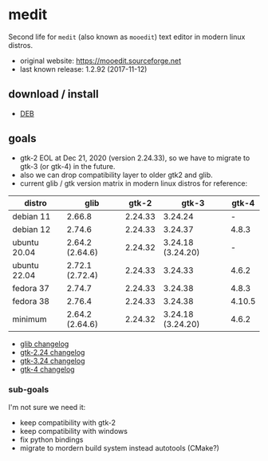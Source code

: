 # medit

Second life for `medit` (also known as `mooedit`) text editor in modern linux distros.

* original website: https://mooedit.sourceforge.net
* last known release: 1.2.92 (2017-11-12)

## download / install

* [DEB](http://software.opensuse.org/download.html?project=home:antonbatenev:medit&package=medit)

## goals

* gtk-2 EOL at Dec 21, 2020 (version 2.24.33), so we have to migrate to gtk-3 (or gtk-4) in the future.
* also we can drop compatibility layer to older gtk2 and glib.
* current glib / gtk version matrix in modern linux distros for reference:

| distro       | glib            | gtk-2   | gtk-3             | gtk-4  |
|--------------|-----------------|---------|-------------------|--------|
| debian 11    | 2.66.8          | 2.24.33 | 3.24.24           | -      |
| debian 12    | 2.74.6          | 2.24.33 | 3.24.37           | 4.8.3  |
| ubuntu 20.04 | 2.64.2 (2.64.6) | 2.24.32 | 3.24.18 (3.24.20) | -      |
| ubuntu 22.04 | 2.72.1 (2.72.4) | 2.24.33 | 3.24.33           | 4.6.2  |
| fedora 37    | 2.74.7          | 2.24.33 | 3.24.38           | 4.8.3  |
| fedora 38    | 2.76.4          | 2.24.33 | 3.24.38           | 4.10.5 |
| minimum      | 2.64.2 (2.64.6) | 2.24.32 | 3.24.18 (3.24.20) | 4.6.2  |

* [glib changelog](https://gitlab.gnome.org/GNOME/glib/-/blob/main/NEWS)
* [gtk-2.24 changelog](https://gitlab.gnome.org/GNOME/gtk/-/blob/gtk-2-24/NEWS)
* [gtk-3.24 changelog](https://gitlab.gnome.org/GNOME/gtk/-/blob/gtk-3-24/NEWS)
* [gtk-4 changelog](https://gitlab.gnome.org/GNOME/gtk/-/blob/main/NEWS)

### sub-goals

I'm not sure we need it:

* keep compatibility with gtk-2
* keep compatibility with windows
* fix python bindings
* migrate to mordern build system instead autotools (CMake?)
